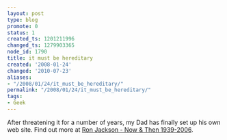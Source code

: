 ```yaml
---
layout: post
type: blog
promote: 0
status: 1
created_ts: 1201211996
changed_ts: 1279903365
node_id: 1790
title: it must be hereditary
created: '2008-01-24'
changed: '2010-07-23'
aliases:
- "/2008/01/24/it_must_be_hereditary/"
permalink: "/2008/01/24/it_must_be_hereditary/"
tags:
- Geek
---
```

After threatening it for a number of years, my Dad has finally set up his own web site.   Find out more at <a href="http://ronald.ron0.googlepages.com/">Ron Jackson - Now & Then 1939-2006</a>. 
<!--break-->
